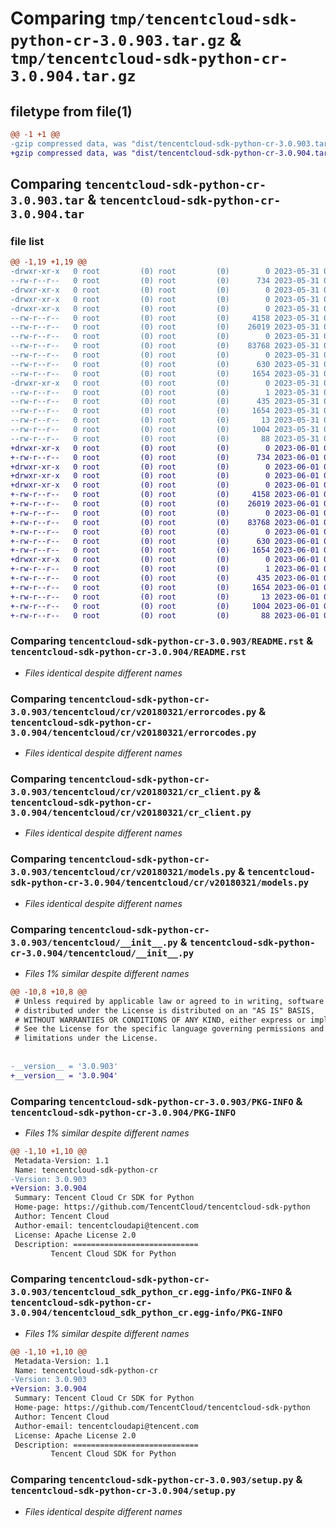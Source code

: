 # Comparing `tmp/tencentcloud-sdk-python-cr-3.0.903.tar.gz` & `tmp/tencentcloud-sdk-python-cr-3.0.904.tar.gz`

## filetype from file(1)

```diff
@@ -1 +1 @@
-gzip compressed data, was "dist/tencentcloud-sdk-python-cr-3.0.903.tar", last modified: Wed May 31 02:08:23 2023, max compression
+gzip compressed data, was "dist/tencentcloud-sdk-python-cr-3.0.904.tar", last modified: Thu Jun  1 02:31:20 2023, max compression
```

## Comparing `tencentcloud-sdk-python-cr-3.0.903.tar` & `tencentcloud-sdk-python-cr-3.0.904.tar`

### file list

```diff
@@ -1,19 +1,19 @@
-drwxr-xr-x   0 root         (0) root         (0)        0 2023-05-31 02:08:23.000000 tencentcloud-sdk-python-cr-3.0.903/
--rw-r--r--   0 root         (0) root         (0)      734 2023-05-31 02:08:23.000000 tencentcloud-sdk-python-cr-3.0.903/README.rst
-drwxr-xr-x   0 root         (0) root         (0)        0 2023-05-31 02:08:23.000000 tencentcloud-sdk-python-cr-3.0.903/tencentcloud/
-drwxr-xr-x   0 root         (0) root         (0)        0 2023-05-31 02:08:23.000000 tencentcloud-sdk-python-cr-3.0.903/tencentcloud/cr/
-drwxr-xr-x   0 root         (0) root         (0)        0 2023-05-31 02:08:23.000000 tencentcloud-sdk-python-cr-3.0.903/tencentcloud/cr/v20180321/
--rw-r--r--   0 root         (0) root         (0)     4158 2023-05-31 02:08:23.000000 tencentcloud-sdk-python-cr-3.0.903/tencentcloud/cr/v20180321/errorcodes.py
--rw-r--r--   0 root         (0) root         (0)    26019 2023-05-31 02:08:23.000000 tencentcloud-sdk-python-cr-3.0.903/tencentcloud/cr/v20180321/cr_client.py
--rw-r--r--   0 root         (0) root         (0)        0 2023-05-31 02:08:23.000000 tencentcloud-sdk-python-cr-3.0.903/tencentcloud/cr/v20180321/__init__.py
--rw-r--r--   0 root         (0) root         (0)    83768 2023-05-31 02:08:23.000000 tencentcloud-sdk-python-cr-3.0.903/tencentcloud/cr/v20180321/models.py
--rw-r--r--   0 root         (0) root         (0)        0 2023-05-31 02:08:23.000000 tencentcloud-sdk-python-cr-3.0.903/tencentcloud/cr/__init__.py
--rw-r--r--   0 root         (0) root         (0)      630 2023-05-31 02:08:23.000000 tencentcloud-sdk-python-cr-3.0.903/tencentcloud/__init__.py
--rw-r--r--   0 root         (0) root         (0)     1654 2023-05-31 02:08:23.000000 tencentcloud-sdk-python-cr-3.0.903/PKG-INFO
-drwxr-xr-x   0 root         (0) root         (0)        0 2023-05-31 02:08:23.000000 tencentcloud-sdk-python-cr-3.0.903/tencentcloud_sdk_python_cr.egg-info/
--rw-r--r--   0 root         (0) root         (0)        1 2023-05-31 02:08:23.000000 tencentcloud-sdk-python-cr-3.0.903/tencentcloud_sdk_python_cr.egg-info/dependency_links.txt
--rw-r--r--   0 root         (0) root         (0)      435 2023-05-31 02:08:23.000000 tencentcloud-sdk-python-cr-3.0.903/tencentcloud_sdk_python_cr.egg-info/SOURCES.txt
--rw-r--r--   0 root         (0) root         (0)     1654 2023-05-31 02:08:23.000000 tencentcloud-sdk-python-cr-3.0.903/tencentcloud_sdk_python_cr.egg-info/PKG-INFO
--rw-r--r--   0 root         (0) root         (0)       13 2023-05-31 02:08:23.000000 tencentcloud-sdk-python-cr-3.0.903/tencentcloud_sdk_python_cr.egg-info/top_level.txt
--rw-r--r--   0 root         (0) root         (0)     1004 2023-05-31 02:08:23.000000 tencentcloud-sdk-python-cr-3.0.903/setup.py
--rw-r--r--   0 root         (0) root         (0)       88 2023-05-31 02:08:23.000000 tencentcloud-sdk-python-cr-3.0.903/setup.cfg
+drwxr-xr-x   0 root         (0) root         (0)        0 2023-06-01 02:31:20.000000 tencentcloud-sdk-python-cr-3.0.904/
+-rw-r--r--   0 root         (0) root         (0)      734 2023-06-01 02:31:20.000000 tencentcloud-sdk-python-cr-3.0.904/README.rst
+drwxr-xr-x   0 root         (0) root         (0)        0 2023-06-01 02:31:20.000000 tencentcloud-sdk-python-cr-3.0.904/tencentcloud/
+drwxr-xr-x   0 root         (0) root         (0)        0 2023-06-01 02:31:20.000000 tencentcloud-sdk-python-cr-3.0.904/tencentcloud/cr/
+drwxr-xr-x   0 root         (0) root         (0)        0 2023-06-01 02:31:20.000000 tencentcloud-sdk-python-cr-3.0.904/tencentcloud/cr/v20180321/
+-rw-r--r--   0 root         (0) root         (0)     4158 2023-06-01 02:31:20.000000 tencentcloud-sdk-python-cr-3.0.904/tencentcloud/cr/v20180321/errorcodes.py
+-rw-r--r--   0 root         (0) root         (0)    26019 2023-06-01 02:31:20.000000 tencentcloud-sdk-python-cr-3.0.904/tencentcloud/cr/v20180321/cr_client.py
+-rw-r--r--   0 root         (0) root         (0)        0 2023-06-01 02:31:20.000000 tencentcloud-sdk-python-cr-3.0.904/tencentcloud/cr/v20180321/__init__.py
+-rw-r--r--   0 root         (0) root         (0)    83768 2023-06-01 02:31:20.000000 tencentcloud-sdk-python-cr-3.0.904/tencentcloud/cr/v20180321/models.py
+-rw-r--r--   0 root         (0) root         (0)        0 2023-06-01 02:31:20.000000 tencentcloud-sdk-python-cr-3.0.904/tencentcloud/cr/__init__.py
+-rw-r--r--   0 root         (0) root         (0)      630 2023-06-01 02:31:20.000000 tencentcloud-sdk-python-cr-3.0.904/tencentcloud/__init__.py
+-rw-r--r--   0 root         (0) root         (0)     1654 2023-06-01 02:31:20.000000 tencentcloud-sdk-python-cr-3.0.904/PKG-INFO
+drwxr-xr-x   0 root         (0) root         (0)        0 2023-06-01 02:31:20.000000 tencentcloud-sdk-python-cr-3.0.904/tencentcloud_sdk_python_cr.egg-info/
+-rw-r--r--   0 root         (0) root         (0)        1 2023-06-01 02:31:20.000000 tencentcloud-sdk-python-cr-3.0.904/tencentcloud_sdk_python_cr.egg-info/dependency_links.txt
+-rw-r--r--   0 root         (0) root         (0)      435 2023-06-01 02:31:20.000000 tencentcloud-sdk-python-cr-3.0.904/tencentcloud_sdk_python_cr.egg-info/SOURCES.txt
+-rw-r--r--   0 root         (0) root         (0)     1654 2023-06-01 02:31:20.000000 tencentcloud-sdk-python-cr-3.0.904/tencentcloud_sdk_python_cr.egg-info/PKG-INFO
+-rw-r--r--   0 root         (0) root         (0)       13 2023-06-01 02:31:20.000000 tencentcloud-sdk-python-cr-3.0.904/tencentcloud_sdk_python_cr.egg-info/top_level.txt
+-rw-r--r--   0 root         (0) root         (0)     1004 2023-06-01 02:31:20.000000 tencentcloud-sdk-python-cr-3.0.904/setup.py
+-rw-r--r--   0 root         (0) root         (0)       88 2023-06-01 02:31:20.000000 tencentcloud-sdk-python-cr-3.0.904/setup.cfg
```

### Comparing `tencentcloud-sdk-python-cr-3.0.903/README.rst` & `tencentcloud-sdk-python-cr-3.0.904/README.rst`

 * *Files identical despite different names*

### Comparing `tencentcloud-sdk-python-cr-3.0.903/tencentcloud/cr/v20180321/errorcodes.py` & `tencentcloud-sdk-python-cr-3.0.904/tencentcloud/cr/v20180321/errorcodes.py`

 * *Files identical despite different names*

### Comparing `tencentcloud-sdk-python-cr-3.0.903/tencentcloud/cr/v20180321/cr_client.py` & `tencentcloud-sdk-python-cr-3.0.904/tencentcloud/cr/v20180321/cr_client.py`

 * *Files identical despite different names*

### Comparing `tencentcloud-sdk-python-cr-3.0.903/tencentcloud/cr/v20180321/models.py` & `tencentcloud-sdk-python-cr-3.0.904/tencentcloud/cr/v20180321/models.py`

 * *Files identical despite different names*

### Comparing `tencentcloud-sdk-python-cr-3.0.903/tencentcloud/__init__.py` & `tencentcloud-sdk-python-cr-3.0.904/tencentcloud/__init__.py`

 * *Files 1% similar despite different names*

```diff
@@ -10,8 +10,8 @@
 # Unless required by applicable law or agreed to in writing, software
 # distributed under the License is distributed on an "AS IS" BASIS,
 # WITHOUT WARRANTIES OR CONDITIONS OF ANY KIND, either express or implied.
 # See the License for the specific language governing permissions and
 # limitations under the License.
 
 
-__version__ = '3.0.903'
+__version__ = '3.0.904'
```

### Comparing `tencentcloud-sdk-python-cr-3.0.903/PKG-INFO` & `tencentcloud-sdk-python-cr-3.0.904/PKG-INFO`

 * *Files 1% similar despite different names*

```diff
@@ -1,10 +1,10 @@
 Metadata-Version: 1.1
 Name: tencentcloud-sdk-python-cr
-Version: 3.0.903
+Version: 3.0.904
 Summary: Tencent Cloud Cr SDK for Python
 Home-page: https://github.com/TencentCloud/tencentcloud-sdk-python
 Author: Tencent Cloud
 Author-email: tencentcloudapi@tencent.com
 License: Apache License 2.0
 Description: ============================
         Tencent Cloud SDK for Python
```

### Comparing `tencentcloud-sdk-python-cr-3.0.903/tencentcloud_sdk_python_cr.egg-info/PKG-INFO` & `tencentcloud-sdk-python-cr-3.0.904/tencentcloud_sdk_python_cr.egg-info/PKG-INFO`

 * *Files 1% similar despite different names*

```diff
@@ -1,10 +1,10 @@
 Metadata-Version: 1.1
 Name: tencentcloud-sdk-python-cr
-Version: 3.0.903
+Version: 3.0.904
 Summary: Tencent Cloud Cr SDK for Python
 Home-page: https://github.com/TencentCloud/tencentcloud-sdk-python
 Author: Tencent Cloud
 Author-email: tencentcloudapi@tencent.com
 License: Apache License 2.0
 Description: ============================
         Tencent Cloud SDK for Python
```

### Comparing `tencentcloud-sdk-python-cr-3.0.903/setup.py` & `tencentcloud-sdk-python-cr-3.0.904/setup.py`

 * *Files identical despite different names*

